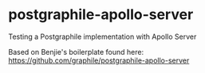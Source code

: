 # postgraphile-apollo-server
Testing a Postgraphile implementation with Apollo Server

Based on Benjie's boilerplate found here: https://github.com/graphile/postgraphile-apollo-server